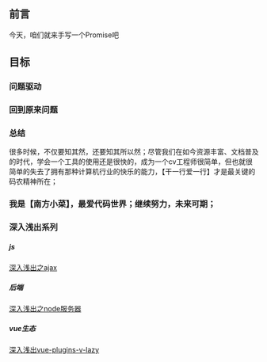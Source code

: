 ## 前言
今天，咱们就来手写一个Promise吧<br>

## 目标

### 问题驱动

### 回到原来问题

### 总结

很多时候，不仅要知其然，还要知其所以然；尽管我们在如今资源丰富、文档普及的时代，学会一个工具的使用还是很快的，成为一个cv工程师很简单，但也就很简单的失去了拥有那种计算机行业的快乐的能力，【干一行爱一行】才是最关键的码农精神所在；
### 我是【南方小菜】，最爱代码世界；继续努力，未来可期；
### 深入浅出系列
##### js
[深入浅出之ajax](https://juejin.im/post/5cb134595188257ab826a271)
##### 后端
[深入浅出之node服务器](https://juejin.im/editor/posts/5cadc251e51d456e5e035ee4)
##### vue生态
[深入浅出vue-plugins-v-lazy](https://juejin.im/post/5e6353ba6fb9a07c8e6a3ed7)

